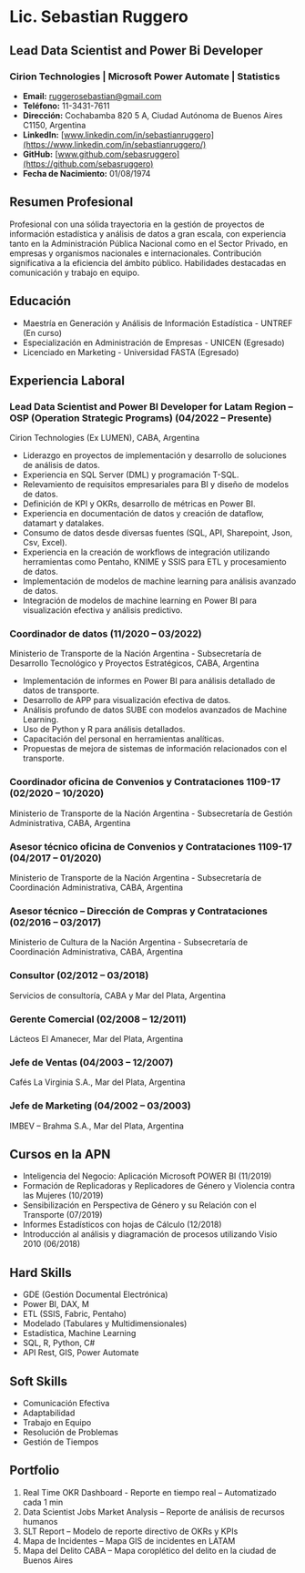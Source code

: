 # Lic. Sebastian Ruggero

## Lead Data Scientist and Power Bi Developer 
### Cirion Technologies | Microsoft Power Automate | Statistics  

- **Email:** ruggerosebastian@gmail.com
- **Teléfono:** 11-3431-7611
- **Dirección:** Cochabamba 820 5 A, Ciudad Autónoma de Buenos Aires C1150, Argentina
- **LinkedIn:** [www.linkedin.com/in/sebastianruggero](https://www.linkedin.com/in/sebastianruggero/)
- **GitHub:** [www.github.com/sebasruggero](https://github.com/sebasruggero)
- **Fecha de Nacimiento:** 01/08/1974

## Resumen Profesional
Profesional con una sólida trayectoria en la gestión de proyectos de información estadística y análisis de datos a gran escala, con experiencia tanto en la Administración Pública Nacional como en el Sector Privado, en empresas y organismos nacionales e internacionales. Contribución significativa a la eficiencia del ámbito público. Habilidades destacadas en comunicación y trabajo en equipo.

## Educación
- Maestría en Generación y Análisis de Información Estadística - UNTREF (En curso)
- Especialización en Administración de Empresas - UNICEN (Egresado)
- Licenciado en Marketing - Universidad FASTA (Egresado)

## Experiencia Laboral 

### Lead Data Scientist and Power BI Developer for Latam Region – OSP (Operation Strategic Programs) (04/2022 – Presente)
Cirion Technologies (Ex LUMEN), CABA, Argentina  

-	Liderazgo en proyectos de implementación y desarrollo de soluciones de análisis de datos.
-	Experiencia en SQL Server (DML) y programación T-SQL.
-	Relevamiento de requisitos empresariales para BI y diseño de modelos de datos.
-	Definición de KPI y OKRs, desarrollo de métricas en Power BI.
-	Experiencia en documentación de datos y creación de dataflow, datamart y datalakes.
-	Consumo de datos desde diversas fuentes (SQL, API, Sharepoint, Json, Csv, Excel).
-	Experiencia en la creación de workflows de integración utilizando herramientas como Pentaho, KNIME y SSIS para ETL y procesamiento de datos.
-	Implementación de modelos de machine learning para análisis avanzado de datos.
-	Integración de modelos de machine learning en Power BI para visualización efectiva y análisis predictivo. 


### Coordinador de datos (11/2020 – 03/2022)
Ministerio de Transporte de la Nación Argentina - Subsecretaría de Desarrollo Tecnológico y Proyectos Estratégicos, CABA, Argentina  

- Implementación de informes en Power BI para análisis detallado de datos de transporte.
- Desarrollo de APP para visualización efectiva de datos.
- Análisis profundo de datos SUBE con modelos avanzados de Machine Learning.
- Uso de Python y R para análisis detallados.
- Capacitación del personal en herramientas analíticas.
- Propuestas de mejora de sistemas de información relacionados con el transporte.

### Coordinador oficina de Convenios y Contrataciones 1109-17 (02/2020 – 10/2020)
Ministerio de Transporte de la Nación Argentina - Subsecretaría de Gestión Administrativa, CABA, Argentina  

### Asesor técnico oficina de Convenios y Contrataciones 1109-17 (04/2017 – 01/2020)
Ministerio de Transporte de la Nación Argentina - Subsecretaría de Coordinación Administrativa, CABA, Argentina  

### Asesor técnico – Dirección de Compras y Contrataciones (02/2016 – 03/2017)
Ministerio de Cultura de la Nación Argentina - Subsecretaría de Coordinación Administrativa, CABA, Argentina  

### Consultor (02/2012 – 03/2018)
Servicios de consultoría, CABA y Mar del Plata, Argentina  

### Gerente Comercial (02/2008 – 12/2011)
Lácteos El Amanecer, Mar del Plata, Argentina  

### Jefe de Ventas (04/2003 – 12/2007)
Cafés La Virginia S.A., Mar del Plata, Argentina  

### Jefe de Marketing (04/2002 – 03/2003)
IMBEV – Brahma S.A., Mar del Plata, Argentina  


## Cursos en la APN
- Inteligencia del Negocio: Aplicación Microsoft POWER BI (11/2019)
- Formación de Replicadoras y Replicadores de Género y Violencia contra las Mujeres (10/2019)
- Sensibilización en Perspectiva de Género y su Relación con el Transporte (07/2019)
- Informes Estadísticos con hojas de Cálculo (12/2018)
- Introducción al análisis y diagramación de procesos utilizando Visio 2010 (06/2018)

## Hard Skills
- GDE (Gestión Documental Electrónica)
- Power BI, DAX, M
- ETL (SSIS, Fabric, Pentaho)
- Modelado (Tabulares y Multidimensionales)
- Estadística, Machine Learning
- SQL, R, Python, C#
- API Rest, GIS, Power Automate

## Soft Skills
- Comunicación Efectiva
- Adaptabilidad
- Trabajo en Equipo
- Resolución de Problemas
- Gestión de Tiempos

## Portfolio
1. Real Time OKR Dashboard - Reporte en tiempo real – Automatizado cada 1 min
2. Data Scientist Jobs Market Analysis – Reporte de análisis de recursos humanos
3. SLT Report – Modelo de reporte directivo de OKRs y KPIs
4. Mapa de Incidentes – Mapa GIS de incidentes en LATAM
5. Mapa del Delito CABA – Mapa coroplético del delito en la ciudad de Buenos Aires
